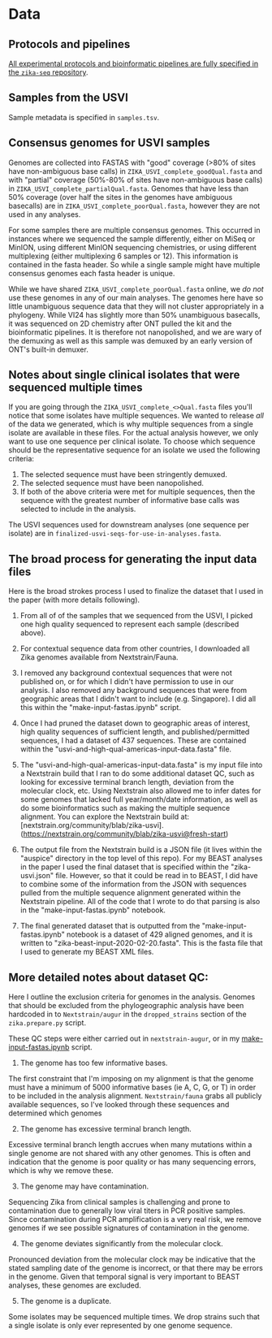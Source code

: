 # Data

## Protocols and pipelines

[All experimental protocols and bioinformatic pipelines are fully specified in the `zika-seq` repository](https://github.com/blab/zika-seq/).

## Samples from the USVI

Sample metadata is specified in `samples.tsv`.

## Consensus genomes for USVI samples

Genomes are collected into FASTAS with "good" coverage (>80% of sites have non-ambiguous base calls) in `ZIKA_USVI_complete_goodQual.fasta` and with "partial" coverage (50%-80% of sites have non-ambiguous base calls) in `ZIKA_USVI_complete_partialQual.fasta`. Genomes that have less than 50% coverage (over half the sites in the genomes have ambiguous basecalls) are in `ZIKA_USVI_complete_poorQual.fasta`, however they are not used in any analyses.

For some samples there are multiple consensus genomes. This occurred in instances where we sequenced the sample differently, either on MiSeq or MinION, using different MinION sequencing chemistries, or using different multiplexing (either multiplexing 6 samples or 12). This information is contained in the fasta header. So while a single sample might have multiple consensus genomes each fasta header is unique.

While we have shared `ZIKA_USVI_complete_poorQual.fasta` online, we *do not* use these genomes in any of our main analyses. The genomes here have so little unambiguous sequence data that they will not cluster appropriately in a phylogeny. While VI24 has slightly more than 50% unambiguous basecalls, it was sequenced on 2D chemistry after ONT pulled the kit and the bioinformatic pipelines. It is therefore not nanopolished, and we are wary of the demuxing as well as this sample was demuxed by an early version of ONT's built-in demuxer.

## Notes about single clinical isolates that were sequenced multiple times

If you are going through the `ZIKA_USVI_complete_<>Qual.fasta` files you'll notice that some isolates have multiple sequences. We wanted to release _all_ of the data we generated, which is why multiple sequences from a single isolate are available in these files. For the actual analysis however, we only want to use one sequence per clinical isolate. To choose which sequence should be the representative sequence for an isolate we used the following criteria:

1. The selected sequence must have been stringently demuxed.
2. The selected sequence must have been nanopolished.
3. If both of the above criteria were met for multiple sequences, then the sequence with the greatest number of informative base calls was selected to include in the analysis.

The USVI sequences used for downstream analyses (one sequence per isolate) are in `finalized-usvi-seqs-for-use-in-analyses.fasta`.

## The broad process for generating the input data files

Here is the broad strokes process I used to finalize the dataset that I used in the paper (with more details following).

1. From all of of the samples that we sequenced from the USVI, I picked one high quality sequenced to represent each sample (described above).

2. For contextual sequence data from other countries, I downloaded all Zika genomes available from Nextstrain/Fauna.

3. I removed any background contextual sequences that were not published on, or for which I didn't have permission to use in our analysis. I also removed any background sequences that were from geographic areas that I didn't want to include (e.g. Singapore). I did all this within the "make-input-fastas.ipynb" script.

4. Once I had pruned the dataset down to geographic areas of interest, high quality sequences of sufficient length, and published/permitted sequences, I had a dataset of 437 sequences. These are contained within the "usvi-and-high-qual-americas-input-data.fasta" file.

5. The "usvi-and-high-qual-americas-input-data.fasta" is my input file into a Nextstrain build that I ran to do some additional dataset QC, such as looking for excessive terminal branch length, deviation from the molecular clock, etc. Using Nextstrain also allowed me to infer dates for some genomes that lacked full year/month/date information, as well as do some bioinformatics such as making the multiple sequence alignment. You can explore the Nextstrain build at: [nextstrain.org/community/blab/zika-usvi].(https://nextstrain.org/community/blab/zika-usvi@fresh-start)

6. The output file from the Nextstrain build is a JSON file (it lives within the "auspice" directory in the top level of this repo). For my BEAST analyses in the paper I used the final dataset that is specified within the "zika-usvi.json" file. However, so that it could be read in to BEAST, I did have to combine some of the information from the JSON with sequences pulled from the multiple sequence alignment generated within the Nextstrain pipeline. All of the code that I wrote to do that parsing is also in the "make-input-fastas.ipynb" notebook.

7. The final generated dataset that is outputted from the "make-input-fastas.ipynb" notebook is a dataset of 429 aligned genomes, and it is written to "zika-beast-input-2020-02-20.fasta". This is the fasta file that I used to generate my BEAST XML files.    

## More detailed notes about dataset QC:

Here I outline the exclusion criteria for genomes in the analysis. Genomes that should be excluded from the phylogeographic analysis have been hardcoded in to `Nextstrain/augur` in the `dropped_strains` section of the `zika.prepare.py` script.

These QC steps were either carried out in `nextstrain-augur`, or in my [make-input-fastas.ipynb](scripts/make-input-fastas.ipynb) script.

1) The genome has too few informative bases.

The first constraint that I'm imposing on my alignment is that the genome must have a minimum of 5000 informative bases (ie A, C, G, or T) in order to be included in the analysis alignment. `Nextstrain/fauna` grabs all publicly available sequences, so I've looked through these sequences and determined which genomes

2) The genome has excessive terminal branch length.

Excessive terminal branch length accrues when many mutations within a single genome are not shared with any other genomes. This is often and indication that the genome is poor quality or has many sequencing errors, which is why we remove these.

3) The genome may have contamination.

Sequencing Zika from clinical samples is challenging and prone to contamination due to generally low viral titers in PCR positive samples. Since contamination during PCR amplification is a very real risk, we remove genomes if we see possible signatures of contamination in the genome.

4) The genome deviates significantly from the molecular clock.

Pronounced deviation from the molecular clock may be indicative that the stated sampling date of the genome is incorrect, or that there may be errors in the genome. Given that temporal signal is very important to BEAST analyses, these genomes are excluded.

5) The genome is a duplicate.

Some isolates may be sequenced multiple times. We drop strains such that a single isolate is only ever represented by one genome sequence.
